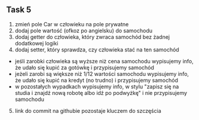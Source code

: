 ## Task 5

1. zmień pole Car w człowieku na pole prywatne
2. dodaj pole wartość (ofkoz po angielsku) do samochodu
3. dodaj getter do człowieka, który zwraca samochód bez żadnej dodatkowej logiki
4. dodaj setter, który sprawdza, czy człowieka stać na ten samochód

- jeśli zarobki człowieka są wyższe niż cena samochodu wypisujemy info, że udało się kupić za gotówkę i przypisujemy samochód
- jeżeli zarobi są większe niż 1/12 wartości samochodu wypisujemy info, że udało się kupić na kredyt (no trudno) i przypisujemy samochód
- w pozostałych wypadkach wypisujemy info, w stylu "zapisz się na studia i znajdź nową robotę albo idź po podwyżkę" i nie przypisujemy samochodu

5. link do commit na githubie pozostaje kluczem do szczęścia
